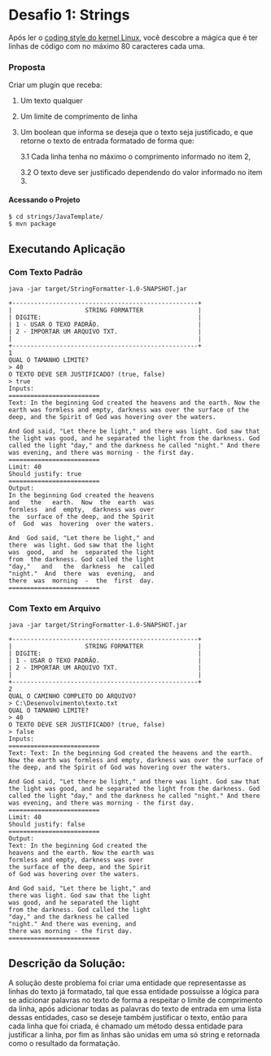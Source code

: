 # Desafio 1: Strings

Após ler o [coding style do kernel  Linux](https://www.kernel.org/doc/html/v4.10/process/coding-style.html), você descobre a mágica que é ter linhas de código com no máximo 80 caracteres cada uma.

### Proposta

Criar um plugin que receba:
1. Um texto qualquer
2. Um limite de comprimento de linha
3. Um boolean que informa se deseja que o texto seja justificado, e que retorne o texto de entrada formatado de forma que:

    3.1 Cada linha tenha no máximo o comprimento informado no item 2,
    
    3.2 O texto deve ser justificado dependendo do valor informado no item 3.

#### Acessando o Projeto

```
$ cd strings/JavaTemplate/
$ mvn package
```
## Executando Aplicação
### Com Texto Padrão

`java -jar target/StringFormatter-1.0-SNAPSHOT.jar `
```
+---------------------------------------------------+
|                    STRING FORMATTER               |
| DIGITE:                                           |
| 1 - USAR O TEXO PADRÃO.                           |
| 2 - IMPORTAR UM ARQUIVO TXT.                      |
|                                                   |
+---------------------------------------------------+
1
QUAL O TAMANHO LIMITE?
> 40
O TEXTO DEVE SER JUSTIFICADO? (true, false)
> true
Inputs:
=========================
Text: In the beginning God created the heavens and the earth. Now the earth was formless and empty, darkness was over the surface of the deep, and the Spirit of God was hovering over the waters.

And God said, "Let there be light," and there was light. God saw that the light was good, and he separated the light from the darkness. God called the light "day," and the darkness he called "night." And there was evening, and there was morning - the first day.
=========================
Limit: 40
Should justify: true
=========================
Output:
In the beginning God created the heavens
and   the   earth.  Now  the  earth  was
formless  and  empty,  darkness was over
the  surface of the deep, and the Spirit
of  God  was  hovering  over the waters.

And  God said, "Let there be light," and
there  was light. God saw that the light
was  good,  and  he  separated the light
from  the darkness. God called the light
"day,"   and   the  darkness  he  called
"night."  And  there  was  evening,  and
there  was  morning  -  the  first  day.
=========================
```

### Com Texto em Arquivo

`java -jar target/StringFormatter-1.0-SNAPSHOT.jar `
```
+---------------------------------------------------+
|                    STRING FORMATTER               |
| DIGITE:                                           |
| 1 - USAR O TEXO PADRÃO.                           |
| 2 - IMPORTAR UM ARQUIVO TXT.                      |
|                                                   |
+---------------------------------------------------+
2
QUAL O CAMINHO COMPLETO DO ARQUIVO?
> C:\Desenvolvimento\texto.txt
QUAL O TAMANHO LIMITE?
> 40
O TEXTO DEVE SER JUSTIFICADO? (true, false)
> false
Inputs:
=========================
Text: Text: In the beginning God created the heavens and the earth. Now the earth was formless and empty, darkness was over the surface of the deep, and the Spirit of God was hovering over the waters.

And God said, "Let there be light," and there was light. God saw that the light was good, and he separated the light from the darkness. God called the light "day," and the darkness he called "night." And there was evening, and there was morning - the first day.
=========================
Limit: 40
Should justify: false
=========================
Output:
Text: In the beginning God created the
heavens and the earth. Now the earth was
formless and empty, darkness was over
the surface of the deep, and the Spirit
of God was hovering over the waters.

And God said, "Let there be light," and
there was light. God saw that the light
was good, and he separated the light
from the darkness. God called the light
"day," and the darkness he called
"night." And there was evening, and
there was morning - the first day.
=========================
```
## Descrição da Solução:

A solução deste problema foi criar uma entidade que representasse as linhas do texto já formatado, tal que essa entidade possuísse a lógica para se adicionar palavras no texto de forma a respeitar o limite de comprimento da linha, após adicionar todas as palavras do texto de entrada em uma lista dessas entidades, caso se deseje também justificar o texto, então para cada linha que foi criada, é chamado um método dessa entidade para justificar a linha, por fim as linhas são unidas em uma só string e retornada como o resultado da formatação.

